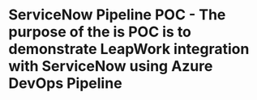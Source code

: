 # ServiceNow Pipeline POC - The purpose of the is POC is to demonstrate LeapWork integration with ServiceNow using Azure DevOps Pipeline

